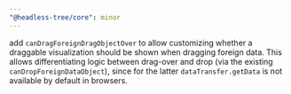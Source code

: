 ```yaml
---
"@headless-tree/core": minor
---
```


add `canDragForeignDragObjectOver` to allow customizing whether a draggable visualization should be shown when dragging foreign data. This allows differentiating logic between drag-over and drop (via the existing `canDropForeignDataObject`), since for the latter `dataTransfer.getData` is not available by default in browsers.
